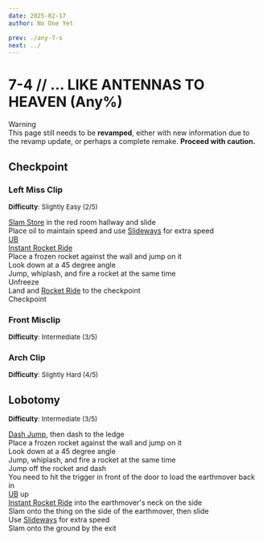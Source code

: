```yaml
---
date: 2025-02-17
author: No One Yet

prev: ./any-7-s
next: ../
---
```


# 7-4 // ... LIKE ANTENNAS TO HEAVEN (Any%)

<div class="warning">
    <div class="warning-header">
        <i class="fa-solid fa-triangle-exclamation"></i>
        Warning
    </div>
    This page still needs to be <b>revamped</b>, either with new information due to the revamp update, or perhaps a complete remake. <b>Proceed with caution.</b>
</div>

## Checkpoint

### Left Miss Clip
<font size="2">
    <b>Difficulty</b>: Slightly Easy (2/5)
</font>

[Slam Store](/speedrun-tech.md#slam-store) in the red room hallway and slide <br/>
Place oil to maintain speed and use [Slideways](/speedrun-tech.md#slideways) for extra speed <br/>
[UB](/speedrun-tech.md#ub-ultraboost) <br/>
[Instant Rocket Ride](/speedrun-tech.md#instant-rocket-ride) <br/>
Place a frozen rocket against the wall and jump on it <br/>
Look down at a 45 degree angle <br/>
Jump, whiplash, and fire a rocket at the same time <br/>
Unfreeze <br/>
Land and [Rocket Ride](/speedrun-tech.md#rocket-ride) to the checkpoint <br/>
Checkpoint

### Front Misclip
<font size="2">
    <b>Difficulty</b>: Intermediate (3/5)
</font>


### Arch Clip
<font size="2">
    <b>Difficulty</b>: Slightly Hard (4/5)
</font>


## Lobotomy
<font size="2">
    <b>Difficulty</b>: Intermediate (3/5)
</font>

[Dash Jump](/speedrun-tech.md#dash-jump), then dash to the ledge <br/>
Place a frozen rocket against the wall and jump on it <br/>
Look down at a 45 degree angle <br/>
Jump, whiplash, and fire a rocket at the same time <br/>
Jump off the rocket and dash <br/>
You need to hit the trigger in front of the door to load the earthmover back in <br/>
[UB](/speedrun-tech.md#ub-ultraboost) up <br/>
[Instant Rocket Ride](/speedrun-tech.md#instant-rocket-ride) into the earthmover's neck on the side <br/>
Slam onto the thing on the side of the earthmover, then slide <br/>
Use [Slideways](/speedrun-tech.md#slideways) for extra speed <br/>
Slam onto the ground by the exit